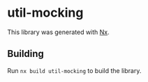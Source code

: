 # util-mocking

This library was generated with [Nx](https://nx.dev).

## Building

Run `nx build util-mocking` to build the library.
